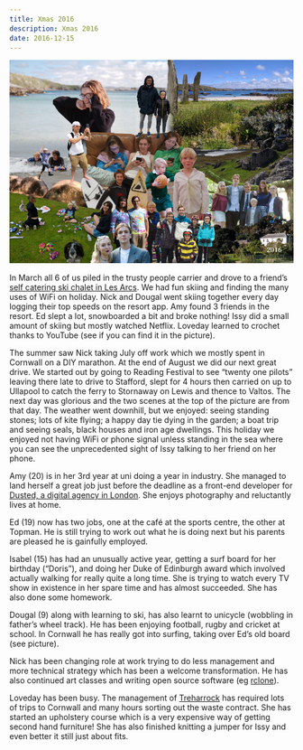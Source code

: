 ```yaml
---
title: Xmas 2016
description: Xmas 2016
date: 2016-12-15
---
```



<a href="large.jpg"><img src="small.jpg" alt="[Xmas 2016]" class="center" /></a>

<p>In March all 6 of us piled in the trusty people carrier and drove to a friend’s <a href="http://www.skiadventures.co.uk/">self catering ski chalet in Les Arcs</a>. We had fun skiing and finding the many uses of WiFi on holiday. Nick and Dougal went skiing together every day logging their top speeds on the resort app. Amy found 3 friends in the resort. Ed slept a lot, snowboarded a bit and broke nothing! Issy did a small amount of skiing but mostly watched Netflix.  Loveday learned to crochet thanks to YouTube (see if you can find it in the picture).</p>

<p>The summer saw Nick taking July off work which we mostly spent in Cornwall on a DIY marathon. At the end of August we did our next great drive.  We started out by going to Reading Festival to see “twenty one pilots” leaving there late to drive to Stafford, slept for 4 hours then carried on up to Ullapool to catch the ferry to Stornaway on Lewis and thence to Valtos.  The next day was glorious and the two scenes at the top of the picture are from that day.  The weather went downhill, but we enjoyed: seeing standing stones; lots of kite flying; a happy day tie dying in the garden; a boat trip and seeing seals, black houses and iron age dwellings.  This holiday we enjoyed not having WiFi or phone signal unless standing in the sea where you can see the unprecedented sight of Issy talking to her friend on her phone.</p>

<p>Amy (20) is in her 3rd year at uni doing a year in industry.  She managed to land herself a great job just before the deadline as a front-end developer for <a href="https://www.dusted.com/">Dusted, a digital agency in London</a>. She enjoys photography and reluctantly lives at home.</p>

<p>Ed (19) now has two jobs, one at the café at the sports centre, the other at Topman. He is still trying to work out what he is doing next but his parents are pleased he is gainfully employed.</p>

<p>Isabel (15) has had an unusually active year, getting a surf board for her birthday (“Doris”), and doing her Duke of Edinburgh award which involved actually walking for really quite a long time. She is trying to watch every TV show in existence in her spare time and has almost succeeded.  She has also done some homework.</p>

<p>Dougal (9) along with learning to ski, has also learnt to unicycle (wobbling in father’s wheel track).  He has been enjoying football, rugby and cricket at school. In Cornwall he has really got into surfing, taking over Ed’s old board (see picture).</p>

<p>Nick has been changing role at work trying to do less management and more technical strategy which has been a welcome transformation. He has also continued art classes and writing open source software (eg <a href="http://rclone.org">rclone</a>).</p>

<p>Loveday has been busy.  The management of <a href="http://www.treharrock.com/">Treharrock</a> has required lots of trips to Cornwall and many hours sorting out the waste contract.  She has started an upholstery course which is a very expensive way of getting second hand furniture!  She has also finished knitting a jumper for Issy and even better it still just about fits.</p>
